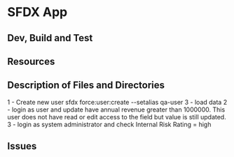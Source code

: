 # SFDX  App

## Dev, Build and Test


## Resources


## Description of Files and Directories
1 - Create new user
	sfdx force:user:create --setalias qa-user
3 - load data
2 - login as user and update have annual revenue greater than 1000000.  This user does not have read or edit access to the field but value is still updated.
3 - login as system administrator and check Internal Risk Rating = high

## Issues


